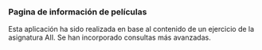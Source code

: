 ### Pagina de información de películas

Esta aplicación ha sido realizada en base al contenido de un ejercicio de la asignatura AII. Se han incorporado consultas más avanzadas.



